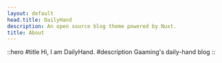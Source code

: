 ```yaml
---
layout: default
head.title: DailyHand
description: An open source blog theme powered by Nuxt.
title: About
---
```


::hero
#title
Hi, I am DailyHand.
#description
Gaaming's daily-hand blog
::

